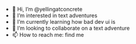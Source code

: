 - 👋 Hi, I’m @yellingatconcrete
- 👀 I’m interested in text adventures
- 🌱 I’m currently learning how bad dev ui is
- 💞️ I’m looking to collaborate on a text adventure
- 📫 How to reach me: find me

<!---
yellingatconcrete/yellingatconcrete is a ✨ special ✨ repository because its `README.md` (this file) appears on your GitHub profile.
You can click the Preview link to take a look at your changes.
--->
